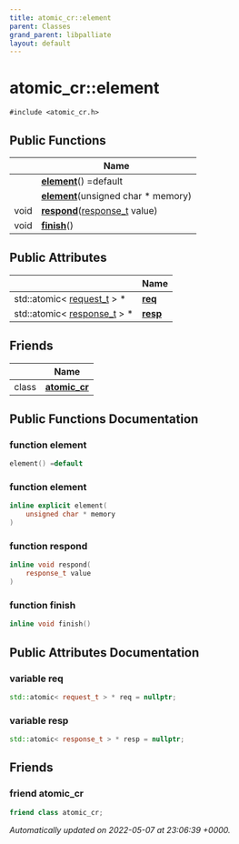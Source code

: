 ```yaml
---
title: atomic_cr::element
parent: Classes
grand_parent: libpalliate
layout: default
---
```


# atomic_cr::element






`#include <atomic_cr.h>`

## Public Functions

|                | Name           |
| -------------- | -------------- |
| | **[element](/libpalliate/generated/Classes/classatomic__cr_1_1element#function-element)**() =default |
| | **[element](/libpalliate/generated/Classes/classatomic__cr_1_1element#function-element)**(unsigned char * memory) |
| void | **[respond](/libpalliate/generated/Classes/classatomic__cr_1_1element#function-respond)**([response_t](/libpalliate/generated/Classes/classatomic__cr#using-response-t) value) |
| void | **[finish](/libpalliate/generated/Classes/classatomic__cr_1_1element#function-finish)**() |

## Public Attributes

|                | Name           |
| -------------- | -------------- |
| std::atomic< [request_t](/libpalliate/generated/Classes/classatomic__cr#using-request-t) > * | **[req](/libpalliate/generated/Classes/classatomic__cr_1_1element#variable-req)**  |
| std::atomic< [response_t](/libpalliate/generated/Classes/classatomic__cr#using-response-t) > * | **[resp](/libpalliate/generated/Classes/classatomic__cr_1_1element#variable-resp)**  |

## Friends

|                | Name           |
| -------------- | -------------- |
| class | **[atomic_cr](/libpalliate/generated/Classes/classatomic__cr_1_1element#friend-atomic-cr)**  |

## Public Functions Documentation

### function element

```cpp
element() =default
```


### function element

```cpp
inline explicit element(
    unsigned char * memory
)
```


### function respond

```cpp
inline void respond(
    response_t value
)
```


### function finish

```cpp
inline void finish()
```


## Public Attributes Documentation

### variable req

```cpp
std::atomic< request_t > * req = nullptr;
```


### variable resp

```cpp
std::atomic< response_t > * resp = nullptr;
```


## Friends

### friend atomic_cr

```cpp
friend class atomic_cr;
```



_Automatically updated on 2022-05-07 at 23:06:39 +0000._
